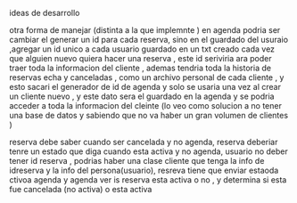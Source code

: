 ideas de desarrollo


otra forma de manejar (distinta a la que implemnte ) en agenda podria ser cambiar el generar un id para cada reserva, sino en el guardado del usuraio ,agregar un id unico a cada usuario guardado en un txt creado cada vez que alguien nuevo quiera hacer una reserva , este id seriviria ara poder traer toda la informacion del cliente , ademas  tendria toda la historia de reservas echa y canceladas , como un archivo personal de cada cliente , y esto sacari el generador de id de agenda y solo se usaria una vez al crear un cliente nuevo , y este dato sera el guardado en la agenda y se podria acceder a toda la informacion del cleinte 
(lo veo como solucion a no tener una base de datos y sabiendo que no va haber un gran volumen de clientes )


reserva debe saber cuando ser cancelada y no agenda, reserva deberiar tenre un estado que diga cuando esta activa y no agenda, 
usuario no deber tener id reserva , podrias haber una clase cliente que tenga la info de idreserva y la info del persona(usuario),
resreva tiene que enviar estaoda ctivoa agenda y agenda ver is reserva esta activa o no , y determina si esta fue cancelada (no activa)  o esta activa
